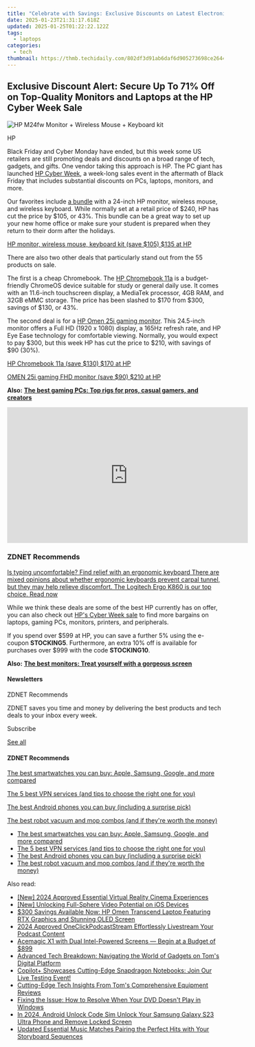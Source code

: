 ```yaml
---
title: "Celebrate with Savings: Exclusive Discounts on Latest Electronics Like Laptops and Smartwatches at Best Buy's Anniversary Sale - Featured"
date: 2025-01-23T21:31:17.618Z
updated: 2025-01-25T01:22:22.122Z
tags:
  - laptops
categories:
  - tech
thumbnail: https://thmb.techidaily.com/802df3d91ab6daf6d905273698ce2644dd2e6aa605c087ae0dc1d7ad5065d08f.jpg
---
```


## Exclusive Discount Alert: Secure Up To 71% Off on Top-Quality Monitors and Laptops at the HP Cyber Week Sale

![HP M24fw Monitor + Wireless Mouse + Keyboard kit](https://www.zdnet.com/a/img/resize/5313d76bfc51317ab3b6e83e79c337876a8a4793/2022/11/30/9149639b-6ab5-41c7-b430-55008c3b7201/56.jpg?auto=webp&width=1280)

HP

Black Friday and Cyber Monday have ended, but this week some US retailers are still promoting deals and discounts on a broad range of tech, gadgets, and gifts. One vendor taking this approach is HP. The PC giant has launched [HP Cyber Week](https://www.awin1.com/cread.php?awinmid=7168&awinaffid=423585&clickref=zd-%5F%5FCOM%5FCLICK%5FID%5F%5F-dtp&ued=https%3A%2F%2Fwww.hp.com%2Fus-en%2Fshop%2Fslp%2Fcyber-sale%2Ftop-deals), a week-long sales event in the aftermath of Black Friday that includes substantial discounts on PCs, laptops, monitors, and more. 

Our favorites include [a bundle](https://www.awin1.com/cread.php?awinmid=7168&awinaffid=423585&clickref=zd-%5F%5FCOM%5FCLICK%5FID%5F%5F-dtp&ued=https%3A%2F%2Fwww.hp.com%2Fus-en%2Fshop%2Fpdp%2Fhp-m24fw%25C2%25A0monitor-wireless-mouse-keyboard-kit-m24fw-mon-kb-ms-kit) with a 24-inch HP monitor, wireless mouse, and wireless keyboard. While normally set at a retail price of $240, HP has cut the price by $105, or 43%. This bundle can be a great way to set up your new home office or make sure your student is prepared when they return to their dorm after the holidays. 

[HP monitor, wireless mouse, keyboard kit (save $105) $135 at HP](https://www.awin1.com/cread.php?awinmid=7168&awinaffid=423585&clickref=zd-%5F%5FCOM%5FCLICK%5FID%5F%5F-dtp&ued=https%3A%2F%2Fwww.hp.com%2Fus-en%2Fshop%2Fpdp%2Fhp-m24fw%25C2%25A0monitor-wireless-mouse-keyboard-kit-m24fw-mon-kb-ms-kit)

There are also two other deals that particularly stand out from the 55 products on sale. 

The first is a cheap Chromebook. The [HP Chromebook 11a](https://www.awin1.com/cread.php?awinmid=7168&awinaffid=423585&clickref=zd-%5F%5FCOM%5FCLICK%5FID%5F%5F-dtp&ued=https%3A%2F%2Fwww.hp.com%2Fus-en%2Fshop%2Fpdp%2Fhp-chromebook-11a-na0060nr) is a budget-friendly ChromeOS device suitable for study or general daily use. It comes with an 11.6-inch touchscreen display, a MediaTek processor, 4GB RAM, and 32GB eMMC storage. The price has been slashed to $170 from $300, savings of $130, or 43%. 

The second deal is for a [HP Omen 25i gaming monitor](https://www.awin1.com/cread.php?awinmid=7168&awinaffid=423585&clickref=zd-%5F%5FCOM%5FCLICK%5FID%5F%5F-dtp&ued=https%3A%2F%2Fwww.hp.com%2Fus-en%2Fshop%2Fpdp%2Fomen-25i-gaming-fhd-monitor). This 24.5-inch monitor offers a Full HD (1920 x 1080) display, a 165Hz refresh rate, and HP Eye Ease technology for comfortable viewing. Normally, you would expect to pay $300, but this week HP has cut the price to $210, with savings of $90 (30%). 

[HP Chromebook 11a (save $130) $170 at HP](https://www.tkqlhce.com/click-9041660-15850793?url=https%3A%2F%2Fwww.hp.com%2Fus-en%2Fshop%2Fpdp%2Fhp-chromebook-11a-na0060nr&sid=zd-%5F%5FCOM%5FCLICK%5FID%5F%5F-dtp)

[OMEN 25i gaming FHD monitor (save $90) $210 at HP](https://www.tkqlhce.com/click-9041660-15850793?url=https%3A%2F%2Fwww.hp.com%2Fus-en%2Fshop%2Fpdp%2Fomen-25i-gaming-fhd-monitor&sid=zd-%5F%5FCOM%5FCLICK%5FID%5F%5F-dtp)

**Also:** [**The best gaming PCs: Top rigs for pros, casual gamers, and creators**](https://www.zdnet.com/home-and-office/home-entertainment/best-gaming-pc/)

<!-- affiliate ads begin -->
<iframe width="560" height="315" src="https://www.youtube.com/embed/P6Wfzj6YNDM?si=WRZQD9zCdQ1_tW1b" title="YouTube video player" frameborder="0" allow="accelerometer; autoplay; clipboard-write; encrypted-media; gyroscope; picture-in-picture; web-share" referrerpolicy="strict-origin-when-cross-origin" allowfullscreen></iframe>
<!-- affiliate ads end -->

### **ZDNET** Recommends

[Is typing uncomfortable? Find relief with an ergonomic keyboard There are mixed opinions about whether ergonomic keyboards prevent carpal tunnel, but they may help relieve discomfort. The Logitech Ergo K860 is our top choice.  Read now](https://www.zdnet.com/article/best-ergonomic-keyboard/)

While we think these deals are some of the best HP currently has on offer, you can also check out [HP's Cyber Week sale](https://www.awin1.com/cread.php?awinmid=7168&awinaffid=423585&clickref=zd-%5F%5FCOM%5FCLICK%5FID%5F%5F-dtp&ued=https%3A%2F%2Fwww.hp.com%2Fus-en%2Fshop%2Fslp%2Fcyber-sale%2Ftop-deals) to find more bargains on laptops, gaming PCs, monitors, printers, and peripherals. 

If you spend over $599 at HP, you can save a further 5% using the e-coupon **STOCKING5**. Furthermore, an extra 10% off is available for purchases over $999 with the code **STOCKING10**.

**Also:** [**The best monitors: Treat yourself with a gorgeous screen**](https://www.zdnet.com/article/best-monitor/)

#### Newsletters

ZDNET Recommends

ZDNET saves you time and money by delivering the best products and tech deals to your inbox every week.

 Subscribe

[See all](https://www.zdnet.com/newsletters/)

#### **ZDNET** Recommends

[The best smartwatches you can buy: Apple, Samsung, Google, and more compared](https://www.zdnet.com/article/best-smartwatch/ "The best smartwatches you can buy: Apple, Samsung, Google, and more compared")

[The 5 best VPN services (and tips to choose the right one for you)](https://www.zdnet.com/article/best-vpn/ "The 5 best VPN services (and tips to choose the right one for you)")

[The best Android phones you can buy (including a surprise pick)](https://www.zdnet.com/article/best-android-phone/ "The best Android phones you can buy (including a surprise pick)")

[The best robot vacuum and mop combos (and if they're worth the money)](https://www.zdnet.com/article/best-robot-vacuum-mop/ "The best robot vacuum and mop combos (and if they're worth the money)")

* [The best smartwatches you can buy: Apple, Samsung, Google, and more compared](https://www.zdnet.com/article/best-smartwatch/ "The best smartwatches you can buy: Apple, Samsung, Google, and more compared")
* [The 5 best VPN services (and tips to choose the right one for you)](https://www.zdnet.com/article/best-vpn/ "The 5 best VPN services (and tips to choose the right one for you)")
* [The best Android phones you can buy (including a surprise pick)](https://www.zdnet.com/article/best-android-phone/ "The best Android phones you can buy (including a surprise pick)")
* [The best robot vacuum and mop combos (and if they're worth the money)](https://www.zdnet.com/article/best-robot-vacuum-mop/ "The best robot vacuum and mop combos (and if they're worth the money)")

<ins class="adsbygoogle"
     style="display:block"
     data-ad-format="autorelaxed"
     data-ad-client="ca-pub-7571918770474297"
     data-ad-slot="1223367746"></ins>

<ins class="adsbygoogle"
     style="display:block"
     data-ad-client="ca-pub-7571918770474297"
     data-ad-slot="8358498916"
     data-ad-format="auto"
     data-full-width-responsive="true"></ins>

<span class="atpl-alsoreadstyle">Also read:</span>
<div><ul>
<li><a href="https://fox-access.techidaily.com/new-2024-approved-essential-virtual-reality-cinema-experiences/"><u>[New] 2024 Approved Essential Virtual Reality Cinema Experiences</u></a></li>
<li><a href="https://some-approaches.techidaily.com/new-unlocking-full-sphere-video-potential-on-ios-devices/"><u>[New] Unlocking Full-Sphere Video Potential on iOS Devices</u></a></li>
<li><a href="https://hardware-reviews.techidaily.com/300-savings-available-now-hp-omen-transcend-laptop-featuring-rtx-graphics-and-stunning-oled-screen/"><u>$300 Savings Available Now: HP Omen Transcend Laptop Featuring RTX Graphics and Stunning OLED Screen</u></a></li>
<li><a href="https://extra-approaches.techidaily.com/2024-approved-oneclickpodcaststream-effortlessly-livestream-your-podcast-content/"><u>2024 Approved OneClickPodcastStream Effortlessly Livestream Your Podcast Content</u></a></li>
<li><a href="https://hardware-reviews.techidaily.com/acemagic-x1-with-dual-intel-powered-screens-begin-at-a-budget-of-899/"><u>Acemagic X1 with Dual Intel-Powered Screens — Begin at a Budget of $899</u></a></li>
<li><a href="https://hardware-reviews.techidaily.com/advanced-tech-breakdown-navigating-the-world-of-gadgets-on-toms-digital-platform/"><u>Advanced Tech Breakdown: Navigating the World of Gadgets on Tom's Digital Platform</u></a></li>
<li><a href="https://hardware-reviews.techidaily.com/copilotplus-showcases-cutting-edge-snapdragon-notebooks-join-our-live-testing-event/"><u>Copilot+ Showcases Cutting-Edge Snapdragon Notebooks: Join Our Live Testing Event!</u></a></li>
<li><a href="https://hardware-reviews.techidaily.com/cutting-edge-tech-insights-from-toms-comprehensive-equipment-reviews/"><u>Cutting-Edge Tech Insights From Tom's Comprehensive Equipment Reviews</u></a></li>
<li><a href="https://win-howtos.techidaily.com/fixing-the-issue-how-to-resolve-when-your-dvd-doesnt-play-in-windows/"><u>Fixing the Issue: How to Resolve When Your DVD Doesn't Play in Windows</u></a></li>
<li><a href="https://sim-unlock.techidaily.com/in-2024-android-unlock-code-sim-unlock-your-samsung-galaxy-s23-ultra-phone-and-remove-locked-screen-by-drfone-android/"><u>In 2024, Android Unlock Code Sim Unlock Your Samsung Galaxy S23 Ultra Phone and Remove Locked Screen</u></a></li>
<li><a href="https://audio-shaping.techidaily.com/updated-essential-music-matches-pairing-the-perfect-hits-with-your-storyboard-sequences/"><u>Updated Essential Music Matches Pairing the Perfect Hits with Your Storyboard Sequences</u></a></li>
</ul></div>

